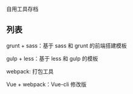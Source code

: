 自用工具存档

## 列表

grunt + sass：基于 sass 和 grunt 的前端搭建模板

gulp + less：基于 less 和 gulp 的模板

webpack: 打包工具

Vue + webpack：Vue-cli 修改版